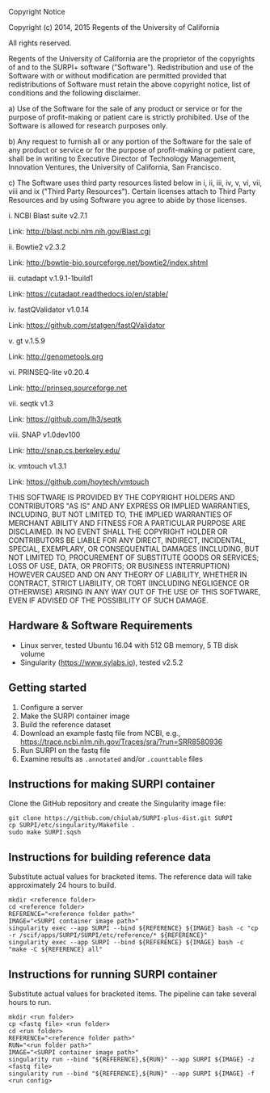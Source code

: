 
Copyright Notice

Copyright (c) 2014, 2015 Regents of the University of California

All rights reserved.

Regents of the University of California are the proprietor of the copyrights of and to the SURPI+ software ("Software"). Redistribution and use of the Software with or without modification are permitted provided that redistributions of Software must retain the above copyright notice, list of conditions and the following disclaimer.

a)	Use of the Software for the sale of any product or service or for the purpose of profit-making or patient care is strictly prohibited. Use of the Software is allowed for research purposes only.

b)	Any request to furnish all or any portion of the Software for the sale of any product or service or for the purpose of profit-making or patient care, shall be in writing to Executive Director of Technology Management, Innovation Ventures, the University of California, San Francisco.

c)	The Software uses third party resources listed below in i, ii, iii, iv, v, vi, vii, viii and ix ("Third Party Resources"). Certain licenses attach to Third Party Resources and by using Software you agree to abide by those licenses.

i.	NCBI Blast suite v2.7.1

Link: http://blast.ncbi.nlm.nih.gov/Blast.cgi

ii.	Bowtie2 v2.3.2

Link: http://bowtie-bio.sourceforge.net/bowtie2/index.shtml

iii.	cutadapt v.1.9.1-1build1

Link: https://cutadapt.readthedocs.io/en/stable/

iv.	fastQValidator v1.0.14

Link: https://github.com/statgen/fastQValidator

v.	gt v.1.5.9

Link: http://genometools.org

vi.	PRINSEQ-lite v0.20.4

Link: http://prinseq.sourceforge.net

vii.	seqtk v1.3

Link: https://github.com/lh3/seqtk

viii. 	SNAP v1.0dev100

Link: http://snap.cs.berkeley.edu/

ix. 	vmtouch v1.3.1

Link: https://github.com/hoytech/vmtouch

THIS SOFTWARE IS PROVIDED BY THE COPYRIGHT HOLDERS AND CONTRIBUTORS "AS IS" AND ANY EXPRESS OR IMPLIED WARRANTIES, INCLUDING, BUT NOT LIMITED TO, THE IMPLIED WARRANTIES OF MERCHANT ABILITY AND FITNESS FOR A PARTICULAR PURPOSE ARE DISCLAIMED. IN NO EVENT SHALL THE COPYRIGHT HOLDER OR CONTRIBUTORS BE LIABLE FOR ANY DIRECT, INDIRECT, INCIDENTAL, SPECIAL, EXEMPLARY, OR CONSEQUENTIAL DAMAGES (INCLUDING, BUT NOT LIMITED TO, PROCUREMENT OF SUBSTITUTE GOODS OR SERVICES; LOSS OF USE, DATA, OR PROFITS; OR BUSINESS INTERRUPTION) HOWEVER CAUSED AND ON ANY THEORY OF LIABILITY, WHETHER IN CONTRACT, STRICT LIABILITY, OR TORT (INCLUDING NEGLIGENCE OR OTHERWISE) ARISING IN ANY WAY OUT OF THE USE OF THIS SOFTWARE, EVEN IF ADVISED OF THE POSSIBILITY OF SUCH DAMAGE.


## Hardware & Software Requirements

- Linux server, tested Ubuntu 16.04 with 512 GB memory, 5 TB disk volume
- Singularity (https://www.sylabs.io), tested v2.5.2

## Getting started

1. Configure a server
2. Make the SURPI container image
3. Build the reference dataset
4. Download an example fastq file from NCBI, e.g., https://trace.ncbi.nlm.nih.gov/Traces/sra/?run=SRR8580936
5. Run SURPI on the fastq file
6. Examine results as `.annotated` and/or `.counttable` files

## Instructions for making SURPI container

Clone the GitHub repository and create the Singularity image file:
```
git clone https://github.com/chiulab/SURPI-plus-dist.git SURPI
cp SURPI/etc/singularity/Makefile .
sudo make SURPI.sqsh
```

## Instructions for building reference data

Substitute actual values for bracketed items. The reference data will take approximately 24 hours to build.
```
mkdir <reference folder>
cd <reference folder>
REFERENCE="<reference folder path>"
IMAGE="<SURPI container image path>"
singularity exec --app SURPI --bind ${REFERENCE} ${IMAGE} bash -c "cp -r /scif/apps/SURPI/SURPI/etc/reference/* ${REFERENCE}"
singularity exec --app SURPI --bind ${REFERENCE} ${IMAGE} bash -c "make -C ${REFERENCE} all"
```

## Instructions for running SURPI container

Substitute actual values for bracketed items. The pipeline can take several hours to run.
```
mkdir <run folder>
cp <fastq file> <run folder>
cd <run folder>
REFERENCE="<reference folder path>"
RUN="<run folder path>"
IMAGE="<SURPI container image path>"
singularity run --bind "${REFERENCE},${RUN}" --app SURPI ${IMAGE} -z <fastq file>
singularity run --bind "${REFERENCE},${RUN}" --app SURPI ${IMAGE} -f <run config>
```
